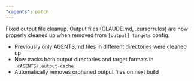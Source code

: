 ```yaml
---
"cagents": patch
---
```


Fixed output file cleanup. Output files (CLAUDE.md, .cursorrules) are now properly cleaned up when removed from `[output] targets` config.

- Previously only AGENTS.md files in different directories were cleaned up
- Now tracks both output directories and target formats in `.cAGENTS/.output-cache`
- Automatically removes orphaned output files on next build
